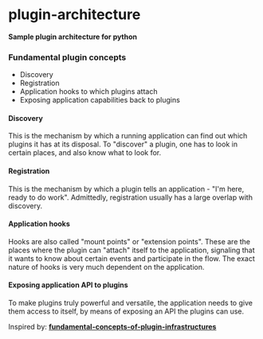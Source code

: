 # plugin-architecture

__Sample plugin architecture for python__

### Fundamental plugin concepts

- Discovery
- Registration
- Application hooks to which plugins attach
- Exposing application capabilities back to plugins

#### Discovery

This is the mechanism by which a running application can find out which plugins it has at its disposal. 
To "discover" a plugin, one has to look in certain places, and also know what to look for.

#### Registration

This is the mechanism by which a plugin tells an application - "I'm here, ready to do work". 
Admittedly, registration usually has a large overlap with discovery.

#### Application hooks

Hooks are also called "mount points" or "extension points". 
These are the places where the plugin can "attach" itself to the application, 
signaling that it wants to know about certain events and participate in the flow. 
The exact nature of hooks is very much dependent on the application. 

#### Exposing application API to plugins

To make plugins truly powerful and versatile, the application needs to give them access to itself, 
by means of exposing an API the plugins can use.

Inspired by: **[fundamental-concepts-of-plugin-infrastructures](https://eli.thegreenplace.net/2012/08/07/fundamental-concepts-of-plugin-infrastructures)**